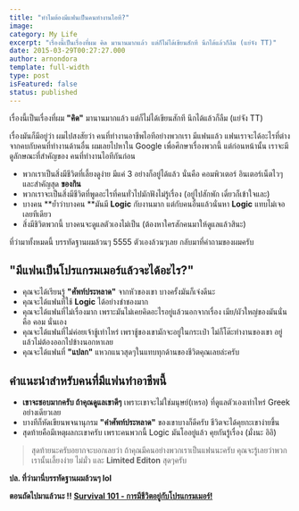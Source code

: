 ```yaml
---
title: "ทำไมต้องมีแฟนเป็นคนทำงานไอที?"
image:
category: My Life
excerpt: "เรื่องนี้เป็นเรื่องที่ผม คิด มานานมากแล้ว แต่ก็ไม่ได้เขียนสักที นึกได้แล้วก็ลืม (แย่จัง TT)"
date: 2015-03-29T00:27:27.000
author: arnondora
template: full-width
type: post
isFeatured: false
status: published
---
```


เรื่องนี้เป็นเรื่องที่ผม **"คิด"** มานานมากแล้ว แต่ก็ไม่ได้เขียนสักที นึกได้แล้วก็ลืม (แย่จัง TT)

เรื่องมันก็มีอยู่ว่า ผมไปสงสัยว่า คนที่ทำงานอาชีพไอทีอย่างพวกเรา มีแฟนแล้ว แฟนเราจะได้อะไรที่ต่างจากคบกับคนที่ทำงานด้านอื่น ผมเลยไปหาใน Google เพื่อศึกษาเรื่องพวกนี้ แต่ก่อนหน้านั้น เราจะมีดูลักษณะที่สำคัญของ คนที่ทำงานไอทีกันก่อน


* พวกเราเป็นสิ่งมีชีวิตที่เลี้ยงดูง่าย มีแค่ 3 อย่างก็อยู่ได้แล้ว นั่นคือ คอมพิวเตอร์ อินเตอร์เน็ตไวๆ และสำคัญสุด **ของกิน**
* พวกเราจะเป็นสิ่งมีชีวิตที่พูดอะไรที่คนทั่วไปมักฟังไม่รู้เรื่อง (อยู่ไปสักพัก เดี๋ยวก็เข้าใจและ)
* บางคน **ย้ำว่าบางคน **มันมี **Logic** กับงานมาก แต่กับคนอื่นแล้วนั่นหา **Logic** แทบไม่เจอเลยทีเดียว
* สิ่งมีชิวิตพวกนี้ บางคนจะดูแลตัวเองไม่เป็น (ต้องหาใครสักคนมาให้ดูแลแล้วสินะ)

ที่ว่ามาทั้งหมดนี้ บรรทัดฐานผมล้วนๆ 5555 ตัวเองล้วนๆเลย กลับมาที่คำถามของผมครับ

## "มีแฟนเป็นโปรแกรมเมอร์แล้วจะได้อะไร?"


* คุณจะได้เรียนรู้ **"ศัพท์ประหลาด"** จากหัวของเขา บางครั้งมันก็เจ๋งดีนะ
* คุณจะได้แฟนที่ใช้ **Logic** ได้อย่างชำชองมาก
* คุณจะได้แฟนที่ไม่เรื่องมาก เพราะมันไม่เคยคิดอะไรอยู่แล้วนอกจากเรื่อง เมีย/ผัวใหญ่ของมันนั่นคือ คอม นั่นเอง
* คุณจะได้แฟนที่ไม่ค่อยเจ้าชู้เท่าไหร่ เพราชู้ของเขามักจะอยู่ในกระเป๋า ไม่ก็โต๊ะทำงานของเขา อยู่แล้วไม่ต้องออกไปข้างนอกหาเลย
* คุณจะได้แฟนที่ **"แปลก"** แหวกแนวสุดๆในแทบทุกด้านของชีวิตคุณเลยล่ะครับ


## คำแนะนำสำหรับคนที่มีแฟนทำอาชีพนี้


* **เขาจะชอบมากครับ ถ้าคุณดูแลเขาดีๆ** เพราะเขาจะไม่ใช่มนุษย์(เหรอ) ที่ดูแลตัวเองเท่าไหร่ Greek อย่างเดียวเลย
* บางทีก็หัดเขียนพจนานุกรม **"คำศัพท์ประหลาด"** ของเขาบางก็ดีครับ ชีวิตจะได้คุยกะเขาง่ายขึ้น
* สุดท้ายคือมีเหตุผลกะเขาครับ เพราะคนพวกนี้ Logic มันโออยู่แล้ว คุยกันรู้เรื่อง (มั่งนะ อิอิ)


> สุดท้ายนะครับอยากจะบอกเลยว่า ถ้าคุณมีคนอย่างพวกเราเป็นแฟนนะครับ คุณจะรู้เลยว่าพวกเรานั้นเลี้ยงง่าย ไม่มั่ว และ **Limited Editon** สุดๆครับ


**ปล. ที่ว่ามานี่บรรทัดฐานผมล้วนๆ lol**

**ตอนถัดไปมาแล้วนะ !! [Survival 101 - การมีชีวิตอยู่กับโปรแกรมเมอร์!][0]**

[0]: http://www.arnondora.in.th/survival101-with-programmer "Survival 101 – การมีชีวิตอยู่กับโปรแกรมเมอร์!"
